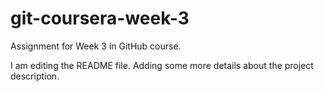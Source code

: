 # git-coursera-week-3
Assignment for Week 3 in GitHub course.

I am editing the README file. Adding some more details about the project description.

